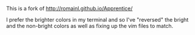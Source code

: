 This is a fork of http://romainl.github.io/Apprentice/

I prefer the brighter colors in my terminal and so I've "reversed" the bright
and the non-bright colors as well as fixing up the vim files to match.
